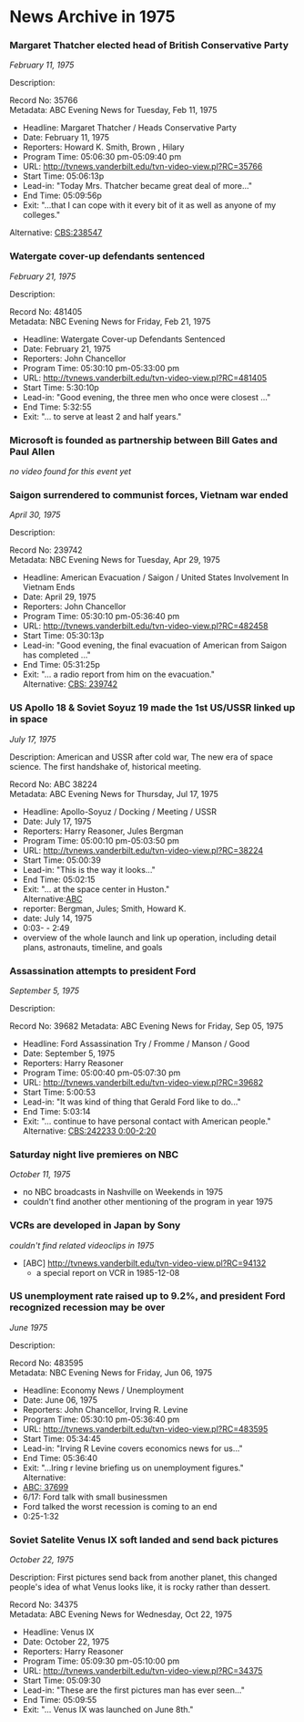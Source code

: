 News Archive in 1975
===================


### Margaret Thatcher elected head of British Conservative Party
*February 11, 1975*

Description:  

Record No: 35766  
Metadata:  ABC Evening News for Tuesday, Feb 11, 1975    
  * Headline: Margaret Thatcher / Heads Conservative Party   
  * Date:   February 11, 1975   
  * Reporters:  Howard K. Smith, Brown , Hilary  
  * Program Time:  	05:06:30 pm-05:09:40 pm  
  * URL: <http://tvnews.vanderbilt.edu/tvn-video-view.pl?RC=35766>   
  * Start Time: 05:06:13p  
  * Lead-in:  "Today Mrs. Thatcher became great deal of more..."    
  * End Time:  05:09:56p   
  * Exit: "...that I can cope with it every bit of it as well as anyone of my colleges."

Alternative: [CBS:238547](http://tvnews.vanderbilt.edu/tvn-video-view.pl?RC=238547)
    
### Watergate cover-up defendants sentenced
*February 21, 1975*
  
Description:  

Record No:  481405    
Metadata: NBC Evening News for Friday, Feb 21, 1975     
  * Headline: Watergate Cover-up Defendants Sentenced   
  * Date:   February 21, 1975   
  * Reporters:   John  Chancellor    
  * Program Time:   05:30:10 pm-05:33:00 pm   
  * URL: <http://tvnews.vanderbilt.edu/tvn-video-view.pl?RC=481405>   
  * Start Time: 5:30:10p     
  * Lead-in:   "Good evening, the three men who once were closest ..."   
  * End Time:  5:32:55   
  * Exit: "... to serve at least 2 and half years."



### Microsoft is founded as partnership between Bill Gates and Paul Allen
  *no video found for this event yet*
 
### Saigon surrendered to communist forces, Vietnam war ended
*April 30, 1975*  

Description:  

Record No:   239742    
Metadata:  NBC Evening News for Tuesday, Apr 29, 1975   
  * Headline: American Evacuation / Saigon / United States Involvement In Vietnam Ends     
  * Date:  April 29, 1975    
  * Reporters: John Chancellor    
  * Program Time:  05:30:10 pm-05:36:40 pm   
  * URL: <http://tvnews.vanderbilt.edu/tvn-video-view.pl?RC=482458>   
  * Start Time: 05:30:13p  
  * Lead-in:   "Good evening, the final evacuation of American from Saigon has completed ..."   
  * End Time: 05:31:25p   
  * Exit: "... a radio report from him on the evacuation."    
Alternative: [CBS: 239742](http://tvnews.vanderbilt.edu/tvn-video-view.pl?RC=239742)



### US Apollo 18 &amp; Soviet Soyuz 19 made the 1st US/USSR linked up in space
*July 17, 1975*      

Description:  American and USSR after cold war,  The new era of space science. The first handshake of, historical meeting.  

Record No: ABC 38224   
Metadata:  ABC Evening News for Thursday, Jul 17, 1975    
  * Headline:    Apollo-Soyuz / Docking / Meeting / USSR   
  * Date:  July 17, 1975     
  * Reporters:  Harry Reasoner, Jules Bergman       
  * Program Time:  05:00:10 pm-05:03:50 pm    
  * URL: <http://tvnews.vanderbilt.edu/tvn-video-view.pl?RC=38224>   
  * Start Time:   05:00:39   
  * Lead-in:   "This is the way it looks..."      
  * End Time:  05:02:15     
  * Exit: "... at the space center in Huston."    
Alternative:[ABC](http://tvnews.vanderbilt.edu/tvn-video-view.pl?RC=38165)  
  * reporter: Bergman, Jules; Smith, Howard K.   
  * date: July 14, 1975    
  * 0:03- - 2:49   
  * overview of the whole launch and link up operation, including detail plans, astronauts, timeline, and goals       

### Assassination attempts to president Ford
*September 5, 1975*

Description:  

Record No:  39682 
Metadata:  ABC Evening News for Friday, Sep 05, 1975    
  * Headline:  Ford Assassination Try / Fromme / Manson / Good  
  * Date: September 5, 1975  
  * Reporters:   Harry Reasoner  
  * Program Time: 	05:00:40 pm-05:07:30 pm     
  * URL: <http://tvnews.vanderbilt.edu/tvn-video-view.pl?RC=39682>   
  * Start Time: 5:00:53  
  * Lead-in:   "It was kind of thing that Gerald Ford like to do..."   
  * End Time:  5:03:14    
  * Exit: "... continue to have personal contact with American people."   
Alternative: [CBS:242233 0:00-2:20](http://tvnews.vanderbilt.edu/tvn-video-view.pl?RC=242233)
  


### Saturday night live premieres on NBC
*October 11, 1975*

* no NBC broadcasts in Nashville on Weekends in 1975 
* couldn't find another other mentioning of the program in year 1975

### VCRs are developed in Japan by Sony
*couldn't find related videoclips in 1975*

* [ABC] <http://tvnews.vanderbilt.edu/tvn-video-view.pl?RC=94132>    
  * a special report on VCR in 1985-12-08

  
### US unemployment rate raised up to 9.2%, and president Ford recognized recession may be over
*June 1975*

Description:  

Record No: 483595  
Metadata:   NBC Evening News for Friday, Jun 06, 1975  
  * Headline:   Economy News / Unemployment    
  * Date:   June 06, 1975    
  * Reporters:   John Chancellor, Irving R. Levine   
  * Program Time: 05:30:10 pm-05:36:40 pm   
  * URL: <http://tvnews.vanderbilt.edu/tvn-video-view.pl?RC=483595>   
  * Start Time:   05:34:45    
  * Lead-in:   "Irving R Levine covers economics news for us..."    
  * End Time:  05:36:40   
  * Exit: "...Iring r levine briefing us on unemployment figures."    
Alternative:   
  * [ABC: 37699](http://tvnews.vanderbilt.edu/tvn-video-view.pl?RC=37699)   
  * 6/17:  Ford talk with small businessmen    
  * Ford talked the worst recession is coming to an end     
  * 0:25-1:32   


### Soviet Satelite Venus IX soft landed and send back pictures
*October 22, 1975*   

Description: First pictures send back from another planet, this changed people's idea of what Venus looks like, it is rocky rather than dessert.     

Record No:   34375   
Metadata:  ABC Evening News for Wednesday, Oct 22, 1975    
  * Headline:  Venus IX  
  * Date:  October 22, 1975    
  * Reporters: Harry Reasoner      
  * Program Time:  05:09:30 pm-05:10:00 pm  
  * URL: <http://tvnews.vanderbilt.edu/tvn-video-view.pl?RC=34375>   
  * Start Time:   05:09:30   
  * Lead-in:   "These are the first pictures man has ever seen..."   
  * End Time:  05:09:55   
  * Exit: "... Venus IX was launched on June 8th."
